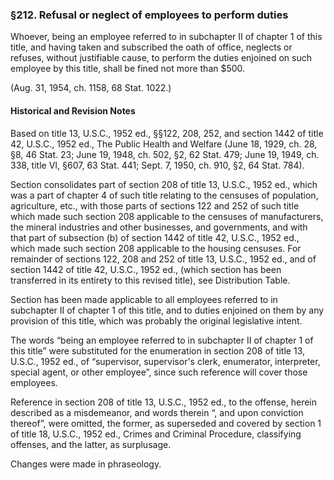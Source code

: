 ### §212. Refusal or neglect of employees to perform duties ###

Whoever, being an employee referred to in subchapter II of chapter 1 of this title, and having taken and subscribed the oath of office, neglects or refuses, without justifiable cause, to perform the duties enjoined on such employee by this title, shall be fined not more than $500.

(Aug. 31, 1954, ch. 1158, 68 Stat. 1022.)

#### Historical and Revision Notes ####

Based on title 13, U.S.C., 1952 ed., §§122, 208, 252, and section 1442 of title 42, U.S.C., 1952 ed., The Public Health and Welfare (June 18, 1929, ch. 28, §8, 46 Stat. 23; June 19, 1948, ch. 502, §2, 62 Stat. 479; June 19, 1949, ch. 338, title VI, §607, 63 Stat. 441; Sept. 7, 1950, ch. 910, §2, 64 Stat. 784).

Section consolidates part of section 208 of title 13, U.S.C., 1952 ed., which was a part of chapter 4 of such title relating to the censuses of population, agriculture, etc., with those parts of sections 122 and 252 of such title which made such section 208 applicable to the censuses of manufacturers, the mineral industries and other businesses, and governments, and with that part of subsection (b) of section 1442 of title 42, U.S.C., 1952 ed., which made such section 208 applicable to the housing censuses. For remainder of sections 122, 208 and 252 of title 13, U.S.C., 1952 ed., and of section 1442 of title 42, U.S.C., 1952 ed., (which section has been transferred in its entirety to this revised title), see Distribution Table.

Section has been made applicable to all employees referred to in subchapter II of chapter 1 of this title, and to duties enjoined on them by any provision of this title, which was probably the original legislative intent.

The words “being an employee referred to in subchapter II of chapter 1 of this title” were substituted for the enumeration in section 208 of title 13, U.S.C., 1952 ed., of “supervisor, supervisor's clerk, enumerator, interpreter, special agent, or other employee”, since such reference will cover those employees.

Reference in section 208 of title 13, U.S.C., 1952 ed., to the offense, herein described as a misdemeanor, and words therein “, and upon conviction thereof”, were omitted, the former, as superseded and covered by section 1 of title 18, U.S.C., 1952 ed., Crimes and Criminal Procedure, classifying offenses, and the latter, as surplusage.

Changes were made in phraseology.